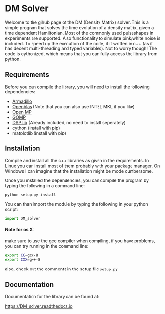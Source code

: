 DM Solver 
=========

Welcome to the gihub page of the DM (Density Matrix) solver. This is a simple program that solves the time evolution of a density matrix, given a time dependent Hamiltonian. Most of the commonly used pulseshapes in experiments are supported. Also functionality to simulate  pink/white noise is included. To speed up the execution of the code, it it written in c++ (as it has decent multi-threading and typed variables). Not to worry though! The code is cythonized, which means that you can fully access the library from python.

Requirements
-------------
Before you can compile the library, you will need to install the following dependencies:

* [Armadillo](http://arma.sourceforge.net/download.html)
* [Openblas](http://www.openblas.net/) (Note that you can also use INTEL MKL if you like)
* [Open MP](https://www.open-mpi.org/)
* [GOMP](https://gcc.gnu.org/projects/gomp/)
* [DSP lib](https://github.com/vinniefalco/DSPFilters/) (Already included, no need to install seperately)
* cython (install with pip)
* matplotlib (install with pip)



Installation
-------------
Compile and install all the c++ libraries as given in the requirements. In Linux you can install most of them probably with your package manager. On Windows I can imagine that the installation might be mode cumbersome.

Once you installed the dependencies, you can compile the program by typing the following in a command line:
```bash	
python setup.py install
```
You can than import the module by typing the following in your python script:
```python
import DM_solver
```

#### Note for os X:
make sure to use the gcc compiler when compiling, if you have problems, you can try running in the command line:
```bash
export CC=gcc-8
export CXX=g++-8
```
also, check out the comments in the setup file `setup.py`

Documentation
-------------

Documentation for the library can be found at:

https://DM_solver.readthedocs.io
